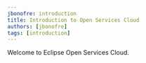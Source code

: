 ```yaml
---
jbonofre: introduction
title: Introduction to Open Services Cloud
authors: [jbonofre]
tags: [introduction]
---
```


Welcome to Eclipse Open Services Cloud.
